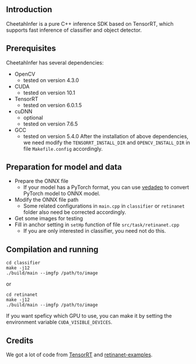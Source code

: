 ## Introduction
CheetahInfer is a pure C++ inference SDK based on TensorRT, which supports fast inference of classifier and object detector.

## Prerequisites
CheetahInfer has several dependencies:
- OpenCV
  - tested on version 4.3.0
- CUDA
  - tested on version 10.1
- TensorRT
  - tested on version 6.0.1.5
- cuDNN
  - optional
  - tested on version 7.6.5
- GCC
  - tested on version 5.4.0
After the installation of above dependencies, we need modify the `TENSORRT_INSTALL_DIR` and `OPENCV_INSTALL_DIR` in file `Makefile.config` accordingly.

## Preparation for model and data
- Prepare the ONNX file
  - If your model has a PyTorch format, you can use [vedadep](https://github.com/Media-Smart/volksdep) to convert PyTorch model to ONNX model.
- Modify the ONNX file path
  - Some related configurations in `main.cpp` in `classifier` or `retinanet` folder also need be corrected accordingly.
- Get some images for testing
- Fill in anchor setting in `setHp` function of file `src/task/retinanet.cpp`
  - If you are only interested in classifier, you need not do this.

## Compilation and running
```
cd classifier
make -j12
./build/main --imgfp /path/to/image
```
or
```
cd retinanet
make -j12
./build/main --imgfp /path/to/image
```
If you want speficy which GPU to use, you can make it by setting the environment variable `CUDA_VISIBLE_DEVICES`.

## Credits
We got a lot of code from [TensorRT](https://github.com/NVIDIA/TensorRT) and [retinanet-examples](https://github.com/NVIDIA/retinanet-examples).
